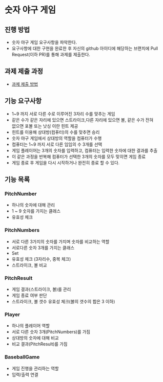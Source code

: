 # 숫자 야구 게임
## 진행 방법
* 숫자 야구 게임 요구사항을 파악한다.
* 요구사항에 대한 구현을 완료한 후 자신의 github 아이디에 해당하는 브랜치에 Pull Request(이하 PR)를 통해 과제를 제출한다.

## 과제 제출 과정
* [과제 제출 방법](https://github.com/next-step/nextstep-docs/tree/master/precourse)



## 기능 요구사항
- 1~9 까지 서로 다른 수로 이루어진 3자리 수를 맞추는 게임
- 같은 수가 같은 자리에 있으면 스트라이크,다른 자리에 있으면 볼, 같은 수가 전혀 없으면 포볼 또는 낫싱 이란 힌트 제공
- 힌트를 이용해 상대방(컴퓨터)의 수를 맞추면 승리
- 숫자 야구 게임에서 상대방의 역할을 컴퓨터가 수행
- 컴퓨터는 1~9 까지 서로 다른 임임의 수 3개를 선택
- 게임 플레이어는 3개의 숫자를 입력하고, 컴퓨터는 입력한 숫자에 대한 결과를 추출
- 이 같은 과정을 반복해 컴퓨터가 선택한 3개의 숫자를 모두 맞히면 게임 종료
- 게임 종료 후 게임을 다시 시작하거나 완전히 종료 할 수 있다.


## 기능 목록
### PitchNumber
- 하나의 숫자에 대해 관리
- 1 ~ 9 숫자를 가지는 클래스
- 유효성 체크


### PitchNumbers
- 서로 다른 3가지의 숫자를 가지며 숫자를 비교하는 역할
- 서로다른 숫자 3개를 가지는 클래스
- Set<PitchNumber> 
- 유효성 체크 (3자리수, 중복 체크)
- 스트라이크, 볼 비교


### PitchResult
- 게임 결과(스트라이크, 볼)를 관리
- 게임 종료 여부 판단
- 스트라이크, 볼 갯수 유효성 체크(볼의 갯수의 합은 3 이하)


### Player
- 하나의 플레이어 역할
- 서로 다른 숫자 3개(PitchNumbers)를 가짐
- 상대방의 숫자에 대해 비교
- 비교 결과(PitchResult)를 가짐


### BaseballGame
- 게임 진행을 관리하는 역할
- 입력/출력 연결
